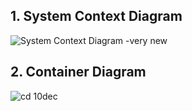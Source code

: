 ## 1. System Context Diagram
![System Context Diagram -very new](https://github.com/user-attachments/assets/73176051-9344-4c87-8ae1-7c4dd8c12531)



## 2. Container Diagram
![cd 10dec](https://github.com/user-attachments/assets/8d9740c8-8278-4107-96d3-a6bf18779453)

